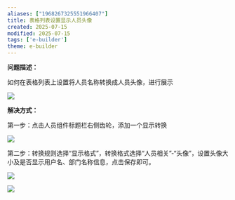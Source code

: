 ```yaml
---
aliases: ["1968267325551966407"]
title: 表格列表设置显示人员头像
created: 2025-07-15
modified: 2025-07-15
tags: ['e-builder']
theme: e-builder
---
```


**问题描述：**

如何在表格列表上设置将人员名称转换成人员头像，进行展示

![](a72aa82ff8ad62dbdd62700143e4f5a4.jpg)

**解决方式：**

第一步：点击人员组件标题栏右侧齿轮，添加一个显示转换

![](154d97c150dea20753ed1c06d96aacd0.jpg)

第二步：转换规则选择“显示格式”，转换格式选择“人员相关”-“头像”，设置头像大小及是否显示用户名、部门名称信息，点击保存即可。

![](2270be2634e8fb4eb42304129f2ab0f4.jpg)

![](ce49d0b1fe4bcaf58e9b6b305c3e5d91.jpg)